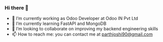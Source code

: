 ### Hi there 👋


- 🔭 I’m currently working as Odoo Developer at Odoo IN Pvt Ltd
- 🌱 I’m currently learning FastAPI and MongoDB
- 👯 I’m looking to collaborate on improving my backend engineering skills
- 📫 How to reach me: you can contact me at parthjoshi90@gmail.com
